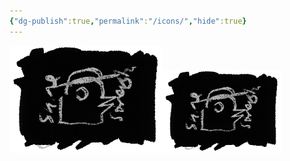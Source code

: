 ```yaml
---
{"dg-publish":true,"permalink":"/icons/","hide":true}
---
```


![shinebirdlogo.png](/img/user/gallery/shinebirdlogo.png)![shinebirdlogosml.png](/img/user/gallery/shinebirdlogosml.png)